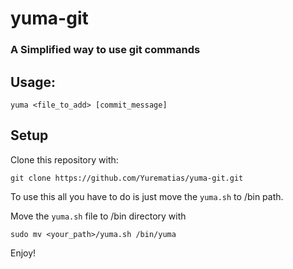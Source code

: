# yuma-git

### A Simplified way to use git commands

## Usage: 
```yuma <file_to_add> [commit_message]```

## Setup

Clone this repository with:
```
git clone https://github.com/Yurematias/yuma-git.git
```
To use this all you have to do is just move the ```yuma.sh``` to /bin path.

Move the ```yuma.sh``` file to /bin directory with
```
sudo mv <your_path>/yuma.sh /bin/yuma
```
Enjoy!